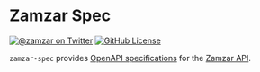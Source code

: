 # Zamzar Spec

[![@zamzar on Twitter](https://img.shields.io/badge/twitter-zamzar-blue)](https://twitter.com/zamzar)
[![GitHub License](https://img.shields.io/github/license/zamzar/zamzar-mock)](https://github.com/zamzar/zamzar-mock/blob/main/LICENSE)

`zamzar-spec` provides [OpenAPI specifications](https://www.openapis.org) for the [Zamzar API](https://developers.zamzar.com/docs).